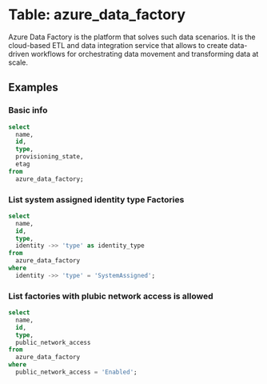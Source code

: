 # Table: azure_data_factory

Azure Data Factory is the platform that solves such data scenarios. It is the cloud-based ETL and data integration service that allows to create data-driven workflows for orchestrating data movement and transforming data at scale.

## Examples

### Basic info

```sql
select
  name,
  id,
  type,
  provisioning_state,
  etag
from
  azure_data_factory;
```


### List system assigned identity type Factories

```sql
select
  name,
  id,
  type,
  identity ->> 'type' as identity_type
from
  azure_data_factory
where
  identity ->> 'type' = 'SystemAssigned';
```


### List factories with plubic network access is allowed

```sql
select
  name,
  id,
  type,
  public_network_access
from
  azure_data_factory
where
  public_network_access = 'Enabled';
```